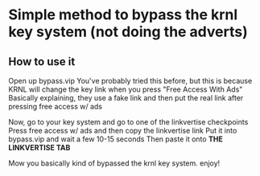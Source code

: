 # Simple method to bypass the krnl key system (not doing the adverts)
## How to use it
Open up bypass.vip
You've probably tried this before, but this is because KRNL will change the key link when you press "Free Access With Ads"
Basically explaining, they use a fake link and then put the real link after pressing free access w/ ads

Now, go to your key system and go to one of the linkvertise checkpoints
Press free access w/ ads and then copy the linkvertise link
Put it into bypass.vip and wait a few 10-15 seconds
Then paste it onto **THE LINKVERTISE TAB**

Mow you basically kind of bypassed the krnl key system. enjoy!
